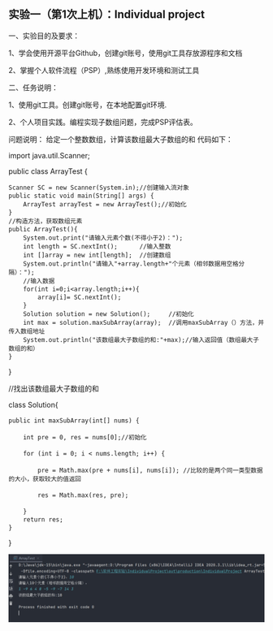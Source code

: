## **实验一（第1次上机）：Individual project** 

一、实验目的及要求：

1、学会使用开源平台Github，创建git账号，使用git工具存放源程序和文档

2、掌握个人软件流程（PSP）,熟练使用开发环境和测试工具

二、任务说明：

1、使用git工具。创建git账号，在本地配置git环境.

2、个人项目实践。编程实现子数组问题，完成PSP评估表。

问题说明：
给定一个整数数组，计算该数组最大子数组的和
代码如下：

import java.util.Scanner;

public class ArrayTest {

    Scanner SC = new Scanner(System.in);//创建输入流对象
    public static void main(String[] args) {
        ArrayTest arrayTest = new ArrayTest();//初始化
    }
    //构造方法，获取数组元素
    public ArrayTest(){
        System.out.print("请输入元素个数(不得小于2)：");
        int length = SC.nextInt();      //输入整数
        int []array = new int[length];  //创建数组
        System.out.println("请输入"+array.length+"个元素（相邻数据用空格分隔）：");
        //输入数据
        for(int i=0;i<array.length;i++){
            array[i]= SC.nextInt();
        }
        Solution solution = new Solution();     //初始化
        int max = solution.maxSubArray(array);  //调用maxSubArray（）方法，并传入数组地址
        System.out.println("该数组最大子数组的和:"+max);//输入返回值（数组最大子数组的和）
    }
}

//找出该数组最大子数组的和

class Solution{

    public int maxSubArray(int[] nums) {

        int pre = 0, res = nums[0];//初始化

        for (int i = 0; i < nums.length; i++) {

            pre = Math.max(pre + nums[i], nums[i]); //比较的是两个同一类型数据的大小，获取较大的值返回

            res = Math.max(res, pre);
            
        }
        return res;
    }
}


![输入图片说明](IndividualProject/1.jpg)


